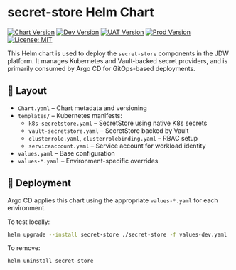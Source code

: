 # secret-store Helm Chart

[![Chart Version](https://img.shields.io/badge/dynamic/yaml?url=https%3A%2F%2Fraw.githubusercontent.com%2Fjdwillmsen%2Fjdw-apps%2Frefs%2Fheads%2Fmain%2Fcharts%2Fsecret-store%2FChart.yaml&query=%24.appVersion&prefix=v&label=Chart)](https://github.com/jdwillmsen/jdw-apps/blob/main/charts/secret-store/Chart.yaml)
[![Dev Version](https://img.shields.io/badge/dynamic/yaml?url=https%3A%2F%2Fraw.githubusercontent.com%2Fjdwillmsen%2Fjdw-apps%2Frefs%2Fheads%2Fmain%2Fcharts%2Fsecret-store%2FChart.yaml&query=%24.appVersion&prefix=v&label=Dev)](https://github.com/jdwillmsen/jdw-apps/blob/main/charts/secret-store/values-dev.yaml)
[![UAT Version](https://img.shields.io/badge/dynamic/yaml?url=https%3A%2F%2Fraw.githubusercontent.com%2Fjdwillmsen%2Fjdw-apps%2Frefs%2Fheads%2Fmain%2Fcharts%2Fsecret-store%2FChart.yaml&query=%24.appVersion&prefix=v&label=UAT)](https://github.com/jdwillmsen/jdw-apps/blob/main/charts/secret-store/values-uat.yaml)
[![Prod Version](https://img.shields.io/badge/dynamic/yaml?url=https%3A%2F%2Fraw.githubusercontent.com%2Fjdwillmsen%2Fjdw-apps%2Frefs%2Fheads%2Fmain%2Fcharts%2Fsecret-store%2FChart.yaml&query=%24.appVersion&prefix=v&label=Prod)](https://github.com/jdwillmsen/jdw-apps/blob/main/charts/secret-store/values-prd.yaml)
[![License: MIT](https://img.shields.io/badge/License-MIT-yellow.svg)](https://opensource.org/licenses/MIT)

This Helm chart is used to deploy the `secret-store` components in the JDW platform. It manages Kubernetes and Vault-backed
secret providers, and is primarily consumed by Argo CD for GitOps-based deployments.

## 📁 Layout

- `Chart.yaml` – Chart metadata and versioning
- `templates/` – Kubernetes manifests:
    - `k8s-secretstore.yaml` – SecretStore using native K8s secrets
    - `vault-secretstore.yaml` – SecretStore backed by Vault
    - `clusterrole.yaml`, `clusterrolebinding.yaml` – RBAC setup
    - `serviceaccount.yaml` – Service account for workload identity
- `values.yaml` – Base configuration
- `values-*.yaml` – Environment-specific overrides

## 🚀 Deployment

Argo CD applies this chart using the appropriate `values-*.yaml` for each environment.

To test locally:

```bash
helm upgrade --install secret-store ./secret-store -f values-dev.yaml
```

To remove:

```bash
helm uninstall secret-store
```
